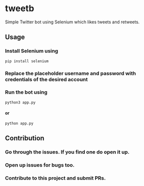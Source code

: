 # tweetb
Simple Twitter bot using Selenium which likes tweets and retweets.


## Usage

### Install Selenium using
```pip install selenium```

### Replace the placeholder username and password with credentials of the desired account

### Run the bot using
```python3 app.py```
#### or
```python app.py```

## Contribution

### Go through the issues. If you find one do open it up.
### Open up issues for bugs too.
### Contribute to this project and submit PRs.
